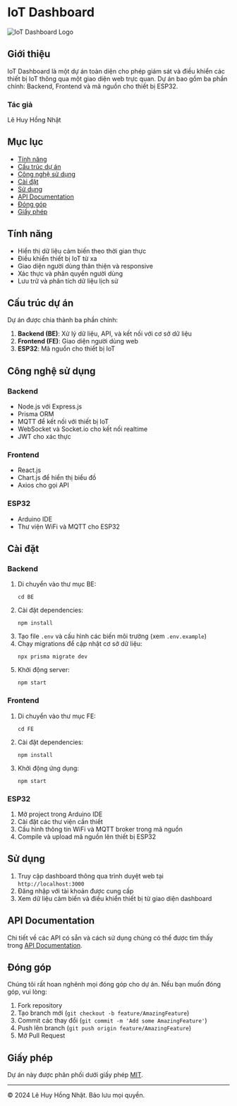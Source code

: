 # IoT Dashboard

![IoT Dashboard Logo](link_to_logo_image)

## Giới thiệu

IoT Dashboard là một dự án toàn diện cho phép giám sát và điều khiển các thiết bị IoT thông qua một giao diện web trực quan. Dự án bao gồm ba phần chính: Backend, Frontend và mã nguồn cho thiết bị ESP32.

### Tác giả

Lê Huy Hồng Nhật

## Mục lục

- [Tính năng](#tính-năng)
- [Cấu trúc dự án](#cấu-trúc-dự-án)
- [Công nghệ sử dụng](#công-nghệ-sử-dụng)
- [Cài đặt](#cài-đặt)
- [Sử dụng](#sử-dụng)
- [API Documentation](#api-documentation)
- [Đóng góp](#đóng-góp)
- [Giấy phép](#giấy-phép)

## Tính năng

- Hiển thị dữ liệu cảm biến theo thời gian thực
- Điều khiển thiết bị IoT từ xa
- Giao diện người dùng thân thiện và responsive
- Xác thực và phân quyền người dùng
- Lưu trữ và phân tích dữ liệu lịch sử

## Cấu trúc dự án

Dự án được chia thành ba phần chính:

1. **Backend (BE)**: Xử lý dữ liệu, API, và kết nối với cơ sở dữ liệu
2. **Frontend (FE)**: Giao diện người dùng web
3. **ESP32**: Mã nguồn cho thiết bị IoT

## Công nghệ sử dụng

### Backend

- Node.js với Express.js
- Prisma ORM
- MQTT để kết nối với thiết bị IoT
- WebSocket và Socket.io cho kết nối realtime
- JWT cho xác thực

### Frontend

- React.js
- Chart.js để hiển thị biểu đồ
- Axios cho gọi API

### ESP32

- Arduino IDE
- Thư viện WiFi và MQTT cho ESP32

## Cài đặt

### Backend

1. Di chuyển vào thư mục BE:
   ```
   cd BE
   ```
2. Cài đặt dependencies:
   ```
   npm install
   ```
3. Tạo file `.env` và cấu hình các biến môi trường (xem `.env.example`)
4. Chạy migrations để cập nhật cơ sở dữ liệu:
   ```
   npx prisma migrate dev
   ```
5. Khởi động server:
   ```
   npm start
   ```

### Frontend

1. Di chuyển vào thư mục FE:
   ```
   cd FE
   ```
2. Cài đặt dependencies:
   ```
   npm install
   ```
3. Khởi động ứng dụng:
   ```
   npm start
   ```

### ESP32

1. Mở project trong Arduino IDE
2. Cài đặt các thư viện cần thiết
3. Cấu hình thông tin WiFi và MQTT broker trong mã nguồn
4. Compile và upload mã nguồn lên thiết bị ESP32

## Sử dụng

1. Truy cập dashboard thông qua trình duyệt web tại `http://localhost:3000`
2. Đăng nhập với tài khoản được cung cấp
3. Xem dữ liệu cảm biến và điều khiển thiết bị từ giao diện dashboard

## API Documentation

Chi tiết về các API có sẵn và cách sử dụng chúng có thể được tìm thấy trong [API Documentation](link_to_api_doc).

## Đóng góp

Chúng tôi rất hoan nghênh mọi đóng góp cho dự án. Nếu bạn muốn đóng góp, vui lòng:

1. Fork repository
2. Tạo branch mới (`git checkout -b feature/AmazingFeature`)
3. Commit các thay đổi (`git commit -m 'Add some AmazingFeature'`)
4. Push lên branch (`git push origin feature/AmazingFeature`)
5. Mở Pull Request

## Giấy phép

Dự án này được phân phối dưới giấy phép [MIT](LICENSE).

---

© 2024 Lê Huy Hồng Nhật. Bảo lưu mọi quyền.
